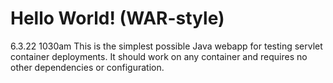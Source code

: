 Hello World! (WAR-style)
===============
6.3.22 1030am
This is the simplest possible Java webapp for testing servlet container deployments.  It should work on any container and requires no other dependencies or configuration.
